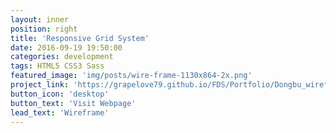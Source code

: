 ```yaml
---
layout: inner
position: right
title: 'Responsive Grid System'
date: 2016-09-19 19:50:00
categories: development
tags: HTML5 CSS3 Sass
featured_image: 'img/posts/wire-frame-1130x864-2x.png'
project_link: 'https://grapelove79.github.io/FDS/Portfolio/Dongbu_wireframe/index.html'
button_icon: 'desktop'
button_text: 'Visit Webpage'
lead_text: 'Wireframe'
---
```

